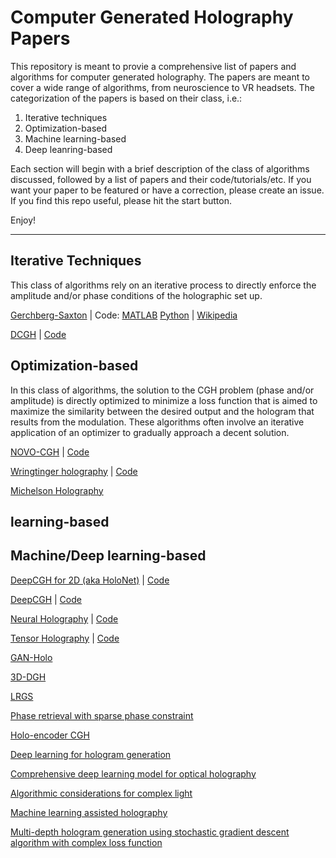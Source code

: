 # Computer Generated Holography Papers
This repository is meant to provie a comprehensive list of papers and algorithms for computer generated holography. The papers are meant to cover a wide range of algorithms, from neuroscience to VR headsets. The categorization of the papers is based on their class, i.e.:
1. Iterative techniques
2. Optimization-based
3. Machine learning-based
4. Deep leanring-based

Each section will begin with a brief description of the class of algorithms discussed, followed by a list of papers and their code/tutorials/etc.
If you want your paper to be featured or have a correction, please create an issue. If you find this repo useful, please hit the start button.

Enjoy!

--------------------------------------
## Iterative Techniques
This class of algorithms rely on an iterative process to directly enforce the amplitude and/or phase conditions of the holographic set up.

[Gerchberg-Saxton](http://www.u.arizona.edu/~ppoon/GerchbergandSaxton1972.pdf) | 
Code: 
[MATLAB](https://www.mathworks.com/matlabcentral/fileexchange/65979-gerchberg-saxton-algorithm) 
[Python](https://github.com/UNC-optics/DeepCGH) | 
[Wikipedia](https://en.wikipedia.org/wiki/Gerchberg%E2%80%93Saxton_algorithm)


[DCGH](https://ieeexplore.ieee.org/document/9417658) | [Code](https://github.com/UNC-optics/DCGH)


## Optimization-based
In this class of algorithms, the solution to the CGH problem (phase and/or amplitude) is directly optimized to minimize a loss function that is aimed to maximize the similarity between the desired output and the hologram that results from the modulation. These algorithms often involve an iterative application of an optimizer to gradually approach a decent solution.

[NOVO-CGH](https://nicolaspegard.com/Publications/optica-NOVOCGH.pdf) | [Code](https://github.com/Waller-Lab/NOVOCGH)


[Wringtinger holography](https://www.cs.unc.edu/~cpk/wirtinger-holography.html) | [Code](https://github.com/dongheon-yoo/Wirtinger-holography)


[Michelson Holography](https://www.osapublishing.org/optica/fulltext.cfm?uri=optica-8-2-143&id=446984)



##  learning-based


## Machine/Deep learning-based
[DeepCGH for 2D (aka HoloNet)](https://www.osapublishing.org/abstract.cfm?uri=brain-2020-BTu2C.2) | [Code](https://github.com/UNC-optics/DeepCGH)


[DeepCGH](https://www.osapublishing.org/oe/fulltext.cfm?uri=oe-28-18-26636&id=437573) | [Code](https://github.com/UNC-optics/DeepCGH)


[Neural Holography](https://www.computationalimaging.org/publications/neuralholography/) | [Code](https://github.com/computational-imaging/neural-holography)


[Tensor Holography](http://cgh.csail.mit.edu/) | [Code](https://github.com/liangs111/tensor_holography)


[GAN-Holo](https://www.hindawi.com/journals/complexity/2021/6662161/)


[3D-DGH](https://www.osapublishing.org/ao/fulltext.cfm?uri=ao-60-4-A323&id=446964)


[LRGS](https://openreview.net/pdf?id=3b76QBOlYW)


[Phase retrieval with sparse phase constraint](https://arxiv.org/abs/1804.01878)


[Holo-encoder CGH](https://www.osapublishing.org/ol/upcoming_pdf.cfm?id=425485)


[Deep learning for hologram generation](https://www.repository.cam.ac.uk/handle/1810/319379)


[Comprehensive deep learning model for optical holography](https://arxiv.org/abs/2105.13060)


[Algorithmic considerations for complex light](https://www.spiedigitallibrary.org/conference-proceedings-of-spie/11701/1170116/Algorithmic-considerations-for-complex-light/10.1117/12.2583505.full)


[Machine learning assisted holography](https://www.spiedigitallibrary.org/conference-proceedings-of-spie/11731/1173103/Machine-learning-assisted-holography/10.1117/12.2585836.full)


[Multi-depth hologram generation using stochastic gradient descent algorithm with complex loss function](https://www.osapublishing.org/oe/fulltext.cfm?uri=oe-29-10-15089&id=450644)
